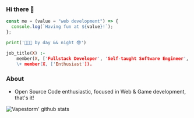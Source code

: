 ### Hi there 👋

```ts
const me = (value = "web development") => {
  console.log(`Having fun at ${value}!`);
};
```

```python
print('👨🏻‍💻 by day && night 😎')
```

```prolog
job_title(X) :-
    member(X, ['Fullstack Developer', 'Self-taught Software Engineer', 'Game UX Developer']).']),
    \+ member(X, ['Enthusiast']).
```

### About

- Open Source Code enthusiastic, focused in Web & Game development, that's it!

<!--
![Metrics](https://metrics.lecoq.io/0xflotus?template=terminal&isocalendar=1&languages=1&introduction=1&stars=1&lines=1&achievements=1&isocalendar.duration=half-year&languages.limit=8&languages.colors=github&languages.threshold=0%25&introduction.title=true&stars.limit=4&achievements.threshold=A&achievements.secrets=false&achievements.limit=2&config.timezone=Europe%2FBerlin)
-->

![Vapestorm' github stats](https://github-readme-stats.vercel.app/api?username=thejaggermaister&show_icons=true&title_color=fff&icon_color=79ff97&text_color=9f9f9f&bg_color=151515&count_private=true&include_all_commits=true&layout=compact)
